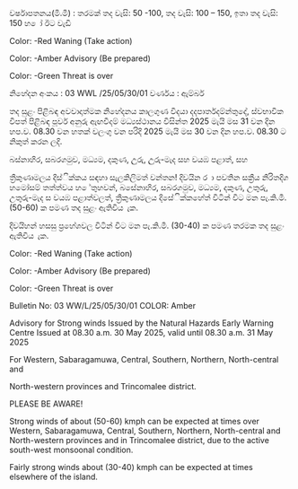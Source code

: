 වර්ෂාපතනය(මි.මී) : තරමක් තද වැසි: 50 -100, තද වැසි: 100 – 150, ඉතා තද වැසි: 150 හ ෝ ඊට වැඩි

Color: -Red Waning (Take action)

Color: -Amber Advisory (Be prepared)

Color: -Green Threat is over

නිහේදන අංකය : 03 WWL /25/05/30/01 වර්ණය : ඇම්බර්

තද සුළං පිළිබඳ අවවාදාත්මක නිහේදනය කාලගුණ විදයා දදපාර්තදම්න්තුදේ, ස්වභාවික විපත් පිළිබඳ පූර්ව අනුරු ඇඟවීදම් මධ්‍යස්ථානය විසින්ත 2025 මැයි මස 31 වන දින හප.ව. 08.30 වන හතක් වලංගු වන පරිදි 2025 මැයි මස 30 වන දින හප.ව. 08.30 ට නිකුත් කරන ලදි.

බස්නාහිර, සබරගමුව, මධ්‍යම, දකුණ, උුරු, උුරු-මැද සහ වයඹ පළාත්, සහ

ත්‍රීකුණාමලය දිස්ික්කය සඳහා සැලකිලිමත් වන්තන! දිවයින ර ා පවතින සක්‍රීය නිරිතදිග හමෝසම් තත්ත්වය හ ේතුහවන්, බසේනාහිර, සබරගමුව, මධ්‍යම, දකුණ, උතුරු, උතුරු-මැද ස වයඹ පළාත්වලත්, ත්‍රීකුණාමලය දිසේික්කහේත් විටින් විට මන පැ.කි.මී. (50-60) ක පමණ තද සුළං ඇතිවිය ැක.

දිවයිහන් හසසු ප්‍රහේශවල විටින් විට මන පැ.කි.මී. (30-40) ක පමණ තරමක තද සුළං ඇතිවිය ැක.

Color: -Red Waning (Take action)

Color: -Amber Advisory (Be prepared)

Color: -Green Threat is over

Bulletin No: 03 WW/L/25/05/30/01 COLOR: Amber

Advisory for Strong winds Issued by the Natural Hazards Early Warning Centre Issued at 08.30 a.m. 30 May 2025, valid until 08.30 a.m. 31 May 2025

For Western, Sabaragamuwa, Central, Southern, Northern, North-central and

North-western provinces and Trincomalee district.

PLEASE BE AWARE!

Strong winds of about (50-60) kmph can be expected at times over Western, Sabaragamuwa, Central, Southern, Northern, North-central and North-western provinces and in Trincomalee district, due to the active south-west monsoonal condition.

Fairly strong winds about (30-40) kmph can be expected at times elsewhere of the island.